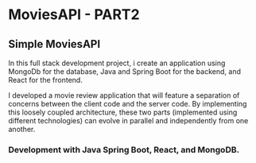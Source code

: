 # MoviesAPI - PART2

## Simple MoviesAPI
In this full stack development project, i create an application using MongoDb for the database, Java and Spring Boot for the backend, and React for the frontend.

I developed a movie review application that will feature a separation of concerns between the client code and the server code. 
By implementing this loosely coupled architecture, these two parts (implemented using different technologies) can evolve in parallel and independently from one another. 

### Development with Java Spring Boot, React, and MongoDB.

